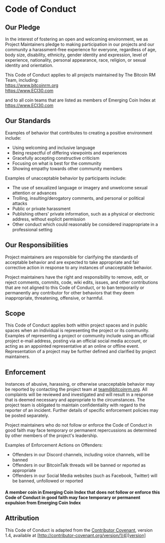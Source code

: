 # Code of Conduct

## Our Pledge

In the interest of fostering an open and welcoming environment, we as Project Maintainers
pledge to making participation in our projects and our community a harassment-free
experience for everyone, regardless of age, body size, disability, ethnicity,
gender identity and expression, level of experience, nationality, personal appearance,
race, religion, or sexual identity and orientation.

This Code of Conduct applies to all projects maintained by The Bitcoin RM Team, including:  
https://www.bitcoinrm.org  
https://www.ECI30.com  

and to all coin teams that are listed as members of Emerging Coin Index at https://www.ECI30.com

## Our Standards

Examples of behavior that contributes to creating a positive environment
include:

* Using welcoming and inclusive language
* Being respectful of differing viewpoints and experiences
* Gracefully accepting constructive criticism
* Focusing on what is best for the community
* Showing empathy towards other community members

Examples of unacceptable behavior by participants include:

* The use of sexualized language or imagery and unwelcome sexual attention or
advances
* Trolling, insulting/derogatory comments, and personal or political attacks
* Public or private harassment
* Publishing others' private information, such as a physical or electronic
  address, without explicit permission
* Other conduct which could reasonably be considered inappropriate in a
  professional setting

## Our Responsibilities

Project maintainers are responsible for clarifying the standards of acceptable
behavior and are expected to take appropriate and fair corrective action in
response to any instances of unacceptable behavior.

Project maintainers have the right and responsibility to remove, edit, or
reject comments, commits, code, wiki edits, issues, and other contributions
that are not aligned to this Code of Conduct, or to ban temporarily or
permanently any contributor for other behaviors that they deem inappropriate,
threatening, offensive, or harmful.

## Scope

This Code of Conduct applies both within project spaces and in public spaces
when an individual is representing the project or its community. Examples of
representing a project or community include using an official project e-mail
address, posting via an official social media account, or acting as an appointed
representative at an online or offline event. Representation of a project may be
further defined and clarified by project maintainers.

## Enforcement

Instances of abusive, harassing, or otherwise unacceptable behavior may be
reported by contacting the project team at team@bitcoinrm.org. All
complaints will be reviewed and investigated and will result in a response that
is deemed necessary and appropriate to the circumstances. The project team is
obligated to maintain confidentiality with regard to the reporter of an incident.
Further details of specific enforcement policies may be posted separately.

Project maintainers who do not follow or enforce the Code of Conduct in good
faith may face temporary or permanent repercussions as determined by other
members of the project's leadership.

Examples of Enforcement Actions on Offenders:

* Offenders in our Discord channels, including voice channels, will be banned
* Offenders in our BitcoinTalk threads will be banned or reported as appropriate
* Offenders in our Social Media websites (such as Facebook, Twitter) will be banned,
unfollowed or reported

#### A member coin in Emerging Coin Index that does not follow or enforce this Code of Conduct in good faith may face temporary or permanent expulsion from Emerging Coin Index

## Attribution

This Code of Conduct is adapted from the [Contributor Covenant][homepage], version 1.4,
available at [http://contributor-covenant.org/version/1/4][version]

[homepage]: http://contributor-covenant.org
[version]: http://contributor-covenant.org/version/1/4/
